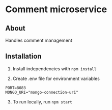 # Comment microservice

## About
Handles comment management

## Installation
1. Install independencies with `npm install`

2. Create .env file for environment variables
```
PORT=8083
MONGO_URI="mongo-connection-uri"

```

3. To run locally, run `npm start`